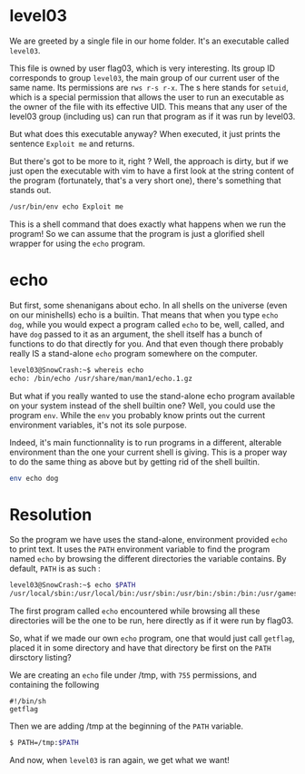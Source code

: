 # level03
We are greeted by a single file in our home folder. It's an executable called `level03`.

This file is owned by user flag03, which is very interesting. Its group ID corresponds to group `level03`, the main group of our current user of the same name.
Its permissions are `rws r-s r-x`. The s here stands for `setuid`, which is a special permission that allows the user to run an executable as the owner of the file with its effective UID.
This means that any user of the level03 group (including us) can run that program as if it was run by level03.

But what does this executable anyway?
When executed, it just prints the sentence `Exploit me` and returns.

But there's got to be more to it, right ?
Well, the approach is dirty, but if we just open the executable with vim to have a first look at the string content of the program (fortunately, that's a very short one), there's something that stands out.
```sh
/usr/bin/env echo Exploit me
```
This is a shell command that does exactly what happens when we run the program!
So we can assume that the program is just a glorified shell wrapper for using the `echo` program.

# echo
But first, some shenanigans about echo.
In all shells on the universe (even on our minishells) echo is a builtin.
That means that when you type `echo dog`, while you would expect a program called `echo` to be, well, called, and have `dog` passed to it as an argument, the shell itself has a bunch of functions to do that directly for you.
And that even though there probably really IS a stand-alone `echo` program somewhere on the computer.
```sh
level03@SnowCrash:~$ whereis echo
echo: /bin/echo /usr/share/man/man1/echo.1.gz
```
But what if you really wanted to use the stand-alone echo program available on your system instead of the shell builtin one?
Well, you could use the program `env`. While the `env` you probably know prints out the current environment variables, it's not its sole purpose. 

Indeed, it's main functionnality is to run programs in a different, alterable environment than the one your current shell is giving.
This is a proper way to do the same thing as above but by getting rid of the shell builtin.
```sh
env echo dog
```

# Resolution
So the program we have uses the stand-alone, environment provided `echo` to print text.
It uses the `PATH` environment variable to find the program named `echo` by browsing the different directories the variable contains.
By default, `PATH` is as such :
```sh
level03@SnowCrash:~$ echo $PATH
/usr/local/sbin:/usr/local/bin:/usr/sbin:/usr/bin:/sbin:/bin:/usr/games
```
The first program called `echo` encountered while browsing all these directories will be the one to be run, here directly as if it were run by flag03.

So, what if we made our own `echo` program, one that would just call `getflag`, placed it in some directory and have that directory be first on the `PATH` dirsctory listing?

We are creating an `echo` file under /tmp, with `755` permissions, and containing the following
```
#!/bin/sh
getflag
```

Then we are adding /tmp at the beginning of the `PATH` variable.
```sh
$ PATH=/tmp:$PATH
```

And now, when `level03` is ran again, we get what we want! 